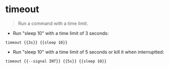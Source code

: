 # timeout

> Run a command with a time limit.

- Run "sleep 10" with a time limit of 3 seconds:

`timeout {{3s}} {{sleep 10}}`

- Run "sleep 10" with a time limit of 5 seconds or kill it when interruptted:

`timeout {{--signal INT}} {{5s}} {{sleep 10}}`
